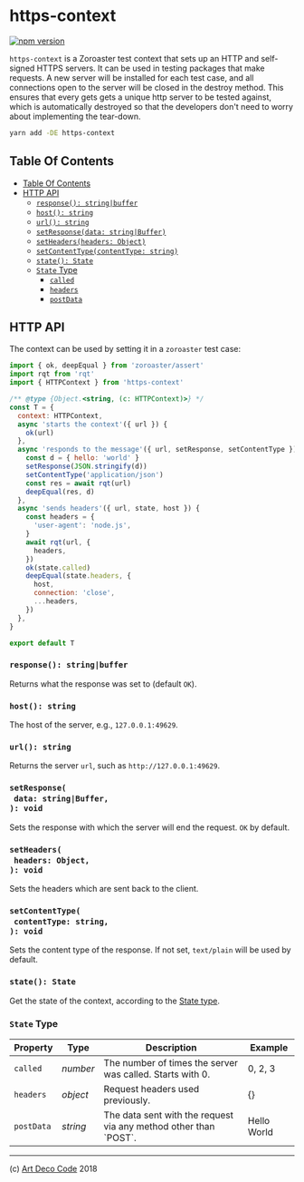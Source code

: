 # https-context

[![npm version](https://badge.fury.io/js/https-context.svg)](https://npmjs.org/package/https-context)

`https-context` is a Zoroaster test context that sets up an HTTP and self-signed HTTPS servers. It can be used in testing packages that make requests. A new server will be installed for each test case, and all connections open to the server will be closed in the destroy method. This ensures that every gets gets a unique http server to be tested against, which is automatically destroyed so that the developers don't need to worry about implementing the tear-down.

```sh
yarn add -DE https-context
```

## Table Of Contents

- [Table Of Contents](#table-of-contents)
- [HTTP API](#http-api)
  * [`response(): string|buffer`](#response-stringbuffer)
  * [`host(): string`](#host-string)
  * [`url(): string`](#url-string)
  * [`setResponse(data: string|Buffer)`](#setresponsedata-stringbuffer-void)
  * [`setHeaders(headers: Object)`](#setheadersheaders-object-void)
  * [`setContentType(contentType: string)`](#setcontenttypecontenttype-string-void)
  * [`state(): State`](#state-state)
  * [`State` Type](#state-type)
    * [<code>called</code>](#called)
    * [<code>headers</code>](#headers)
    * [<code>postData</code>](#postdata)

## HTTP API

The context can be used by setting it in a `zoroaster` test case:

```javascript
import { ok, deepEqual } from 'zoroaster/assert'
import rqt from 'rqt'
import { HTTPContext } from 'https-context'

/** @type {Object.<string, (c: HTTPContext)>} */
const T = {
  context: HTTPContext,
  async 'starts the context'({ url }) {
    ok(url)
  },
  async 'responds to the message'({ url, setResponse, setContentType }) {
    const d = { hello: 'world' }
    setResponse(JSON.stringify(d))
    setContentType('application/json')
    const res = await rqt(url)
    deepEqual(res, d)
  },
  async 'sends headers'({ url, state, host }) {
    const headers = {
      'user-agent': 'node.js',
    }
    await rqt(url, {
      headers,
    })
    ok(state.called)
    deepEqual(state.headers, {
      host,
      connection: 'close',
      ...headers,
    })
  },
}

export default T
```

### `response(): string|buffer`

Returns what the response was set to (default `OK`).


### `host(): string`

The host of the server, e.g., `127.0.0.1:49629`.

### `url(): string`

Returns the server `url`, such as `http://127.0.0.1:49629`.

### `setResponse(`<br/>&nbsp;&nbsp;`data: string|Buffer,`<br/>`): void`

Sets the response with which the server will end the request. `OK` by default.

### `setHeaders(`<br/>&nbsp;&nbsp;`headers: Object,`<br/>`): void`

Sets the headers which are sent back to the client.

### `setContentType(`<br/>&nbsp;&nbsp;`contentType: string,`<br/>`): void`

Sets the content type of the response. If not set, `text/plain` will be used by default.

### `state(): State`

Get the state of the context, according to the [State type](#state-type).

### `State` Type

<table>
 <thead>
  <tr>
   <th>Property</th>
   <th>Type</th>
   <th>Description</th>
   <th>Example</th>
  </tr>
 </thead>
 <tbody>
   <tr>
  <td><a name="called"><code>called</code></a></td>
  <td><em>number</em></td>
  <td>The number of times the server was called. Starts with 0.</td>
  <td>0, 2, 3</td>
 </tr>
 <tr>
  <td><a name="headers"><code>headers</code></a></td>
  <td><em>object</em></td>
  <td>Request headers used previously.</td>
  <td>{}</td>
 </tr>
 <tr>
  <td><a name="postdata"><code>postData</code></a></td>
  <td><em>string</em></td>
  <td>The data sent with the request via any method other than `POST`.</td>
  <td>Hello World</td>
 </tr>
 </tbody>
</table>

---

(c) [Art Deco Code][1] 2018

[1]: https://artdeco.bz
